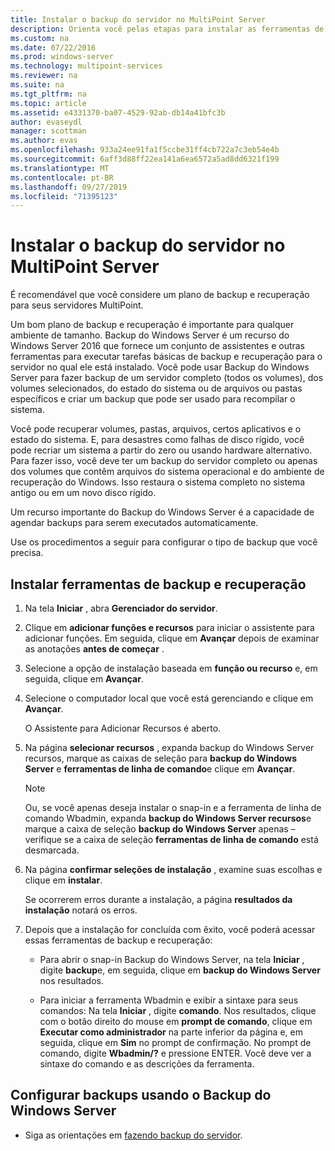 ```yaml
---
title: Instalar o backup do servidor no MultiPoint Server
description: Orienta você pelas etapas para instalar as ferramentas de backup e recuperação
ms.custom: na
ms.date: 07/22/2016
ms.prod: windows-server
ms.technology: multipoint-services
ms.reviewer: na
ms.suite: na
ms.tgt_pltfrm: na
ms.topic: article
ms.assetid: e4331370-ba07-4529-92ab-db14a41bfc3b
author: evaseydl
manager: scottman
ms.author: evas
ms.openlocfilehash: 933a24ee91fa1f5ccbe31ff4cb722a7c3eb54e4b
ms.sourcegitcommit: 6aff3d88ff22ea141a6ea6572a5ad8dd6321f199
ms.translationtype: MT
ms.contentlocale: pt-BR
ms.lasthandoff: 09/27/2019
ms.locfileid: "71395123"
---
```

# <a name="install-server-backup-on-your-multipoint-server"></a>Instalar o backup do servidor no MultiPoint Server
É recomendável que você considere um plano de backup e recuperação para seus servidores MultiPoint.
  
Um bom plano de backup e recuperação é importante para qualquer ambiente de tamanho. Backup do Windows Server é um recurso do Windows Server 2016 que fornece um conjunto de assistentes e outras ferramentas para executar tarefas básicas de backup e recuperação para o servidor no qual ele está instalado. Você pode usar Backup do Windows Server para fazer backup de um servidor completo (todos os volumes), dos volumes selecionados, do estado do sistema ou de arquivos ou pastas específicos e criar um backup que pode ser usado para recompilar o sistema.  
  
Você pode recuperar volumes, pastas, arquivos, certos aplicativos e o estado do sistema. E, para desastres como falhas de disco rígido, você pode recriar um sistema a partir do zero ou usando hardware alternativo. Para fazer isso, você deve ter um backup do servidor completo ou apenas dos volumes que contêm arquivos do sistema operacional e do ambiente de recuperação do Windows. Isso restaura o sistema completo no sistema antigo ou em um novo disco rígido.  
  
Um recurso importante do Backup do Windows Server é a capacidade de agendar backups para serem executados automaticamente.  
  
Use os procedimentos a seguir para configurar o tipo de backup que você precisa.  
  
## <a name="install-backup-and-recovery-tools"></a>Instalar ferramentas de backup e recuperação  
  
1.  Na tela **Iniciar** , abra **Gerenciador do servidor**.  
  
2.  Clique em **adicionar funções e recursos** para iniciar o assistente para adicionar funções. Em seguida, clique em **Avançar** depois de examinar as anotações **antes de começar** .  
  
3.  Selecione a opção de instalação baseada em **função ou recurso** e, em seguida, clique em **Avançar**.  
  
4.  Selecione o computador local que você está gerenciando e clique em **Avançar**.  
  
    O Assistente para Adicionar Recursos é aberto.  
  
5.  Na página **selecionar recursos** , expanda backup do Windows Server recursos, marque as caixas de seleção para **backup do Windows Server** e **ferramentas de linha de comando**e clique em **Avançar**.  
  
    > [!NOTE]  
    > Ou, se você apenas deseja instalar o snap-in e a ferramenta de linha de comando Wbadmin, expanda **backup do Windows Server recursos**e marque a caixa de seleção **backup do Windows Server** apenas – verifique se a caixa de seleção **ferramentas de linha de comando** está desmarcada.  
  
6.  Na página **confirmar seleções de instalação** , examine suas escolhas e clique em **instalar**.  
  
    Se ocorrerem erros durante a instalação, a página **resultados da instalação** notará os erros.  
  
7.  Depois que a instalação for concluída com êxito, você poderá acessar essas ferramentas de backup e recuperação:  
  
    -   Para abrir o snap-in Backup do Windows Server, na tela **Iniciar** , digite **backup**e, em seguida, clique em **backup do Windows Server** nos resultados.  
  
    -   Para iniciar a ferramenta Wbadmin e exibir a sintaxe para seus comandos: Na tela **Iniciar** , digite **comando**. Nos resultados, clique com o botão direito do mouse em **prompt de comando**, clique em **Executar como administrador** na parte inferior da página e, em seguida, clique em **Sim** no prompt de confirmação. No prompt de comando, digite **Wbadmin/?** e pressione ENTER. Você deve ver a sintaxe do comando e as descrições da ferramenta.  
  
## <a name="configure-backups-using-windows-server-backup"></a>Configurar backups usando o Backup do Windows Server  
  
-   Siga as orientações em [fazendo backup do servidor](https://technet.microsoft.com/library/cc753528.aspx). 